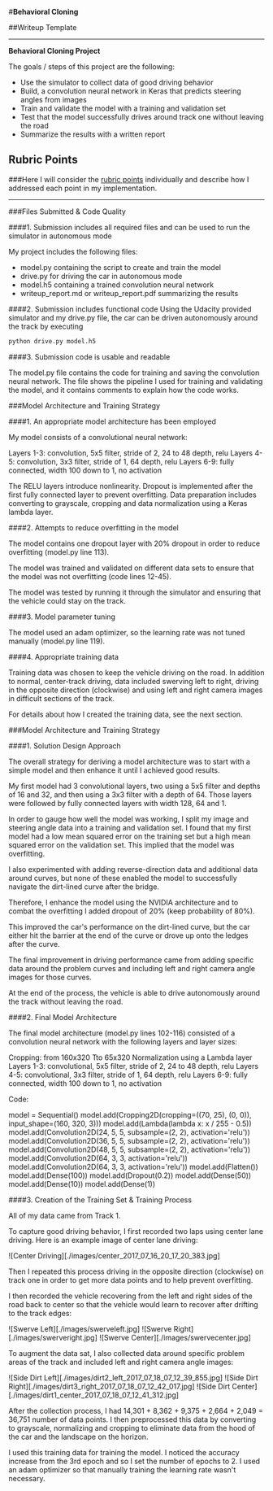 #**Behavioral Cloning**

##Writeup Template

---

**Behavioral Cloning Project**

The goals / steps of this project are the following:
* Use the simulator to collect data of good driving behavior
* Build, a convolution neural network in Keras that predicts steering angles from images
* Train and validate the model with a training and validation set
* Test that the model successfully drives around track one without leaving the road
* Summarize the results with a written report

## Rubric Points
###Here I will consider the [rubric points](https://review.udacity.com/#!/rubrics/432/view) individually and describe how I addressed each point in my implementation.  

---
###Files Submitted & Code Quality

####1. Submission includes all required files and can be used to run the simulator in autonomous mode

My project includes the following files:
* model.py containing the script to create and train the model
* drive.py for driving the car in autonomous mode
* model.h5 containing a trained convolution neural network
* writeup_report.md or writeup_report.pdf summarizing the results

####2. Submission includes functional code
Using the Udacity provided simulator and my drive.py file, the car can be driven autonomously around the track by executing
```sh
python drive.py model.h5
```

####3. Submission code is usable and readable

The model.py file contains the code for training and saving the convolution neural network. The file shows the pipeline I used for training and validating the model, and it contains comments to explain how the code works.

###Model Architecture and Training Strategy

####1. An appropriate model architecture has been employed

My model consists of a convolutional neural network:

Layers 1-3: convolution, 5x5 filter, stride of 2, 24 to 48 depth, relu
Layers 4-5: convolution, 3x3 filter, stride of 1, 64 depth, relu
Layers 6-9: fully connected, width 100 down to 1, no activation

The RELU layers introduce nonlinearity. Dropout is implemented after the first fully connected layer to prevent overfitting. Data preparation includes converting to grayscale, cropping and data normalization using a Keras lambda layer.

####2. Attempts to reduce overfitting in the model

The model contains one dropout layer with 20% dropout in order to reduce overfitting (model.py line 113).

The model was trained and validated on different data sets to ensure that the model was not overfitting (code lines 12-45).

The model was tested by running it through the simulator and ensuring that the vehicle could stay on the track.

####3. Model parameter tuning

The model used an adam optimizer, so the learning rate was not tuned manually (model.py line 119).

####4. Appropriate training data

Training data was chosen to keep the vehicle driving on the road. In addition to normal, center-track driving, data included swerving left to right, driving in the opposite direction (clockwise) and using left and right camera images in difficult sections of the track.

For details about how I created the training data, see the next section.

###Model Architecture and Training Strategy

####1. Solution Design Approach

The overall strategy for deriving a model architecture was to start with a simple model and then enhance it until I achieved good results.

My first model had 3 convolutional layers, two using a 5x5 filter and depths of 16 and 32, and then using a 3x3 filter with a depth of 64. Those layers were followed by fully connected layers with width 128, 64 and 1.

In order to gauge how well the model was working, I split my image and steering angle data into a training and validation set. I found that my first model had a low mean squared error on the training set but a high mean squared error on the validation set. This implied that the model was overfitting.

I also experimented with adding reverse-direction data and additional data around curves, but none of these enabled the model to successfully navigate the dirt-lined curve after the bridge.

Therefore, I enhance the model using the NVIDIA architecture and to combat the overfitting I added dropout of 20% (keep probability of 80%).

This improved the car's performance on the dirt-lined curve, but the car either hit the barrier at the end of the curve or drove up onto the ledges after the curve.

The final improvement in driving performance came from adding specific data around the problem curves and including left and right camera angle images for those curves.

At the end of the process, the vehicle is able to drive autonomously around the track without leaving the road.

####2. Final Model Architecture

The final model architecture (model.py lines 102-116) consisted of a convolution neural network with the following layers and layer sizes:

Cropping: from 160x320 Tto 65x320
Normalization using a Lambda layer
Layers 1-3: convolutional, 5x5 filter, stride of 2, 24 to 48 depth, relu
Layers 4-5: convolutional, 3x3 filter, stride of 1, 64 depth, relu
Layers 6-9: fully connected, width 100 down to 1, no activation

Code:

model = Sequential()
model.add(Cropping2D(cropping=((70, 25), (0, 0)), input_shape=(160, 320, 3)))
model.add(Lambda(lambda x: x / 255 - 0.5))
model.add(Convolution2D(24, 5, 5, subsample=(2, 2), activation='relu'))
model.add(Convolution2D(36, 5, 5, subsample=(2, 2), activation='relu'))
model.add(Convolution2D(48, 5, 5, subsample=(2, 2), activation='relu'))
model.add(Convolution2D(64, 3, 3, activation='relu'))
model.add(Convolution2D(64, 3, 3, activation='relu'))
model.add(Flatten())
model.add(Dense(100))
model.add(Dropout(0.2))
model.add(Dense(50))
model.add(Dense(10))
model.add(Dense(1))

####3. Creation of the Training Set & Training Process

All of my data came from Track 1.

To capture good driving behavior, I first recorded two laps using center lane driving. Here is an example image of center lane driving:

![Center Driving][./images/center_2017_07_16_20_17_20_383.jpg]

Then I repeated this process driving in the opposite direction (clockwise) on track one in order to get more data points and to help prevent overfitting.

I then recorded the vehicle recovering from the left and right sides of the road back to center so that the vehicle would learn to recover after drifting to the track edges:

![Swerve Left][./images/swerveleft.jpg]
![Swerve Right][./images/swerveright.jpg]
![Swerve Center][./images/swervecenter.jpg]

To augment the data sat, I also collected data around specific problem areas of the track and included left and right camera angle images:

![Side Dirt Left][./images/dirt2_left_2017_07_18_07_12_39_855.jpg]
![Side Dirt Right][./images/dirt3_right_2017_07_18_07_12_42_017.jpg]
![Side Dirt Center][./images/dirt1_center_2017_07_18_07_12_41_312.jpg]

After the collection process, I had 14,301 + 8,362 + 9,375 + 2,664 + 2,049 = 36,751 number of data points. I then preprocessed this data by converting to grayscale, normalizing and cropping to eliminate data from the hood of the car and the landscape on the horizon.

I used this training data for training the model. I noticed the accuracy increase from the 3rd epoch and so I set the number of epochs to 2. I used an adam optimizer so that manually training the learning rate wasn't necessary.
